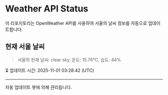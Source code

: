 
# Weather API Status

이 리포지토리는 OpenWeather API를 사용하여 서울의 날씨 정보를 자동으로 업데이트합니다.

## 현재 서울 날씨
> 서울의 현재 날씨: clear sky, 온도: 15.76°C, 습도: 44%

⏳ 업데이트 시간: 2025-11-01 03:28:42 (UTC)

---
자동 업데이트 봇에 의해 관리됩니다.
